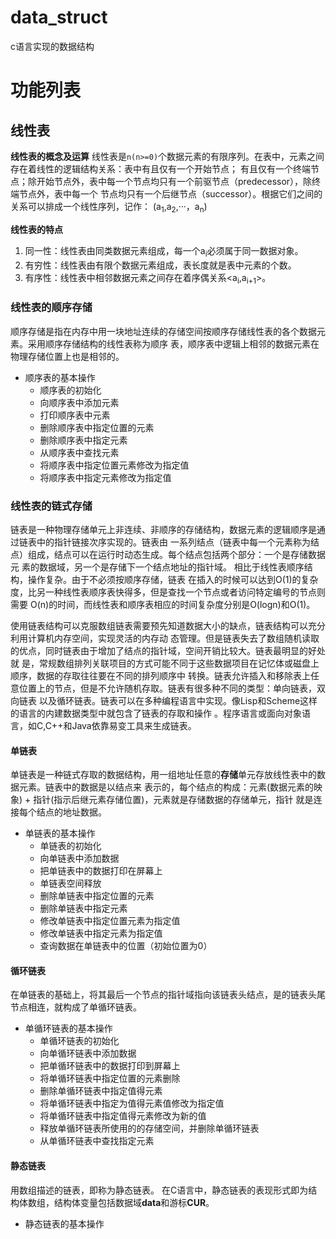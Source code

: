 # data_struct
c语言实现的数据结构
# 功能列表

## 线性表

**线性表的概念及运算**
线性表是`n(n>=0)`个数据元素的有限序列。在表中，元素之间存在着线性的逻辑结构关系：表中有且仅有一个开始节点；
有且仅有一个终端节点；除开始节点外，表中每一个节点均只有一个前驱节点（predecessor），除终端节点外，表中每一个
节点均只有一个后继节点（successor）。根据它们之间的关系可以排成一个线性序列，记作：
(a<sub>1</sub>,a<sub>2</sub>,···，a<sub>n</sub>)

**线性表的特点**
1. 同一性：线性表由同类数据元素组成，每一个a<sub>i</sub>必须属于同一数据对象。
2. 有穷性：线性表由有限个数据元素组成，表长度就是表中元素的个数。
3. 有序性：线性表中相邻数据元素之间存在着序偶关系<a<sub>i</sub>,a<sub>i+1</sub>>。

### 线性表的顺序存储
顺序存储是指在内存中用一块地址连续的存储空间按顺序存储线性表的各个数据元素。采用顺序存储结构的线性表称为顺序
表，顺序表中逻辑上相邻的数据元素在物理存储位置上也是相邻的。
+ 顺序表的基本操作
	- 顺序表的初始化
	- 向顺序表中添加元素
	- 打印顺序表中元素
	- 删除顺序表中指定位置的元素
	- 删除顺序表中指定元素
	- 从顺序表中查找元素
	- 将顺序表中指定位置元素修改为指定值
	- 将顺序表中指定元素修改为指定值
### 线性表的链式存储
链表是一种物理存储单元上非连续、非顺序的存储结构，数据元素的逻辑顺序是通过链表中的指针链接次序实现的。链表由
一系列结点（链表中每一个元素称为结点）组成，结点可以在运行时动态生成。每个结点包括两个部分：一个是存储数据元
素的数据域，另一个是存储下一个结点地址的指针域。 相比于线性表顺序结构，操作复杂。由于不必须按顺序存储，链表
在插入的时候可以达到O(1)的复杂度，比另一种线性表顺序表快得多，但是查找一个节点或者访问特定编号的节点则需要
O(n)的时间，而线性表和顺序表相应的时间复杂度分别是O(logn)和O(1)。

使用链表结构可以克服数组链表需要预先知道数据大小的缺点，链表结构可以充分利用计算机内存空间，实现灵活的内存动
态管理。但是链表失去了数组随机读取的优点，同时链表由于增加了结点的指针域，空间开销比较大。链表最明显的好处就
是，常规数组排列关联项目的方式可能不同于这些数据项目在记忆体或磁盘上顺序，数据的存取往往要在不同的排列顺序中
转换。链表允许插入和移除表上任意位置上的节点，但是不允许随机存取。链表有很多种不同的类型：单向链表，双向链表
以及循环链表。链表可以在多种编程语言中实现。像Lisp和Scheme这样的语言的内建数据类型中就包含了链表的存取和操作
。程序语言或面向对象语言，如C,C++和Java依靠易变工具来生成链表。

#### 单链表
单链表是一种链式存取的数据结构，用一组地址任意的**存储**单元存放线性表中的数据元素。链表中的数据是以结点来
表示的，每个结点的构成：元素(数据元素的映象) + 指针(指示后继元素存储位置)，元素就是存储数据的存储单元，指针
就是连接每个结点的地址数据。
+ 单链表的基本操作
	- 单链表的初始化
	- 向单链表中添加数据
	- 把单链表中的数据打印在屏幕上
	- 单链表空间释放
	- 删除单链表中指定位置的元素
	- 删除单链表中指定元素
	- 修改单链表中指定位置元素为指定值
	- 修改单链表中指定元素为指定值
	- 查询数据在单链表中的位置（初始位置为0）

#### 循环链表
在单链表的基础上，将其最后一个节点的指针域指向该链表头结点，是的链表头尾节点相连，就构成了单循环链表。

+ 单循环链表的基本操作
    - 单循环链表的初始化
    - 向单循环链表中添加数据
    - 把单循环链表中的数据打印到屏幕上
    - 将单循环链表中指定位置的元素删除
    - 删除单循环链表中指定值得元素
    - 将单循环链表中指定为值得元素值修改为指定值
    - 将单循环链表中指定值得元素修改为新的值
    - 释放单循环链表所使用的的存储空间，并删除单循环链表
    - 从单循环链表中查找指定元素

#### 静态链表
用数组描述的链表，即称为静态链表。
在C语言中，静态链表的表现形式即为结构体数组，结构体变量包括数据域**data**和游标**CUR**。
+ 静态链表的基本操作